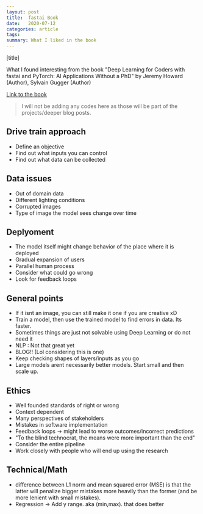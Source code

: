 ```yaml
---
layout: post
title:  fastai Book
date:   2020-07-12 
categories: article
tags:
summary: What I liked in the book
---
```


[title]

What I found interesting from the book "Deep Learning for Coders with fastai and PyTorch: AI Applications Without a PhD"
by Jeremy Howard  (Author), Sylvain Gugger (Author)

[Link to the book](https://www.amazon.com/Deep-Learning-Coders-fastai-PyTorch/dp/1492045527)

> I will not be adding any codes here as those will be part of the projects/deeper blog posts.

## Drive train approach
- Define an objective
- Find out what inputs you can control
- Find out what data can be collected

## Data issues
- Out of domain data
- Different lighting conditions
- Corrupted images
- Type of image the model sees change over time

## Deplyoment
- The model itself might change behavior of the place where it is deployed
- Gradual expansion of users
- Parallel human process
- Consider what could go wrong
- Look for feedback loops

## General points

- If it isnt an image, you can still make it one if you are creative xD
- Train a model, then use the trained model to find errors in data. Its faster.
- Sometimes things are just not solvable using Deep Learning or do not need it
- NLP : Not that great yet
- BLOG!! (Lol considering this is one)
- Keep checking shapes of layers/inputs as you go
- Large models arent necessarily better models. Start small and then scale up.



## Ethics

- Well founded standards of right or wrong
- Context dependent
- Many perspectives of stakeholders 
- Mistakes in software implementation
- Feedback loops -> might lead to worse outcomes/incorrect predictions
- "To the blind technocrat, the means were more important than the end"
- Consider the entire pipeline 
- Work closely with people who will end up using the research

## Technical/Math
- difference between L1 norm and mean squared error (MSE) is that the latter will penalize bigger mistakes more heavily than the former (and be more lenient with small mistakes).
- Regression -> Add y range. aka (min,max). that does better
